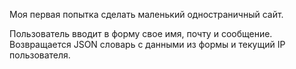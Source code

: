 Моя первая попытка сделать маленький одностраничный сайт.

Пользователь вводит в форму свое имя, почту и сообщение.
Возвращается JSON словарь с данными из формы и текущий IP пользователя.
